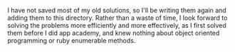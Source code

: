 I have not saved most of my old solutions, so I'll be writing them again and adding them to this directory. Rather than a waste of time, I look forward to solving the problems more efficiently and more effectively, as I first solved them before I did app academy, and knew nothing about object oriented programming or ruby enumerable methods.  

